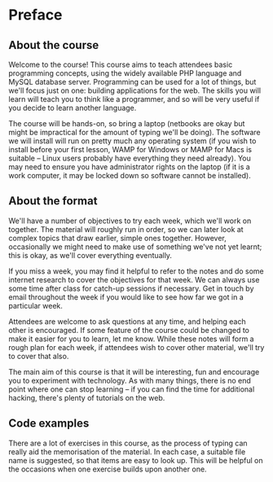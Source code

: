 Preface
==

About the course
--

Welcome to the course! This course aims to teach attendees basic programming concepts, using the widely available PHP language and MySQL database server. Programming can be used for a lot of things, but we'll focus just on one: building applications for the web. The skills you will learn will teach you to think like a programmer, and so will be very useful if you decide to learn another language.

The course will be hands-on, so bring a laptop (netbooks are okay but might be impractical for the amount of typing we'll be doing). The software we will install will run on pretty much any operating system (if you wish to install before your first lesson, WAMP for Windows or MAMP for Macs is suitable – Linux users probably have everything they need already). You may need to ensure you have administrator rights on the laptop (if it is a work computer, it may be locked down so software cannot be installed).

About the format
--

We'll have a number of objectives to try each week, which we'll work on together. The material will roughly run in order, so we can later look at complex topics that draw earlier, simple ones together. However, occasionally we might need to make use of something we've not yet learnt; this is okay, as we'll cover everything eventually.

If you miss a week, you may find it helpful to refer to the notes and do some internet research to cover the objectives for that week. We can always use some time after class for catch-up sessions if necessary. Get in touch by email throughout the week if you would like to see how far we got in a particular week.

Attendees are welcome to ask questions at any time, and helping each other is encouraged. If some feature of the course could be changed to make it easier for you to learn, let me know. While these notes will form a rough plan for each week, if attendees wish to cover other material, we'll try to cover that also.

The main aim of this course is that it will be interesting, fun and encourage you to experiment with technology. As with many things, there is no end point where one can stop learning – if you can find the time for additional hacking, there's plenty of tutorials on the web.

Code examples
--

There are a lot of exercises in this course, as the process of typing can really aid the memorisation of the material. In each case, a suitable file name is suggested, so that items are easy to look up. This will be helpful on the occasions when one exercise builds upon another one.
